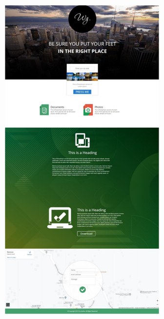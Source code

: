 ![page](https://github.com/pichuzhkinaen/Single_page/blob/master/page1.jpg)
![page](https://github.com/pichuzhkinaen/Single_page/blob/master/page2.jpg)
![page](https://github.com/pichuzhkinaen/Single_page/blob/master/page3.jpg)
